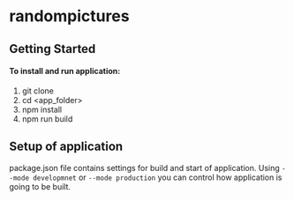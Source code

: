 # randompictures

## Getting Started

#### To install and run application:

1. git clone 
2. cd <app_folder>
3. npm install
4. npm run build

## Setup of application

package.json file contains settings for build and start of application. Using ```--mode developmnet``` or ```--mode production``` you can control how application is going to be built.
